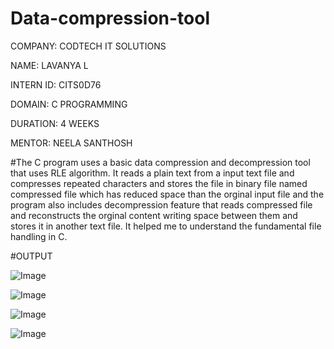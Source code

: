 # Data-compression-tool
COMPANY: CODTECH IT SOLUTIONS

NAME: LAVANYA L

INTERN ID: CITS0D76

DOMAIN: C PROGRAMMING

DURATION: 4 WEEKS

MENTOR: NEELA SANTHOSH

#The C program uses a basic data compression and decompression tool that uses RLE algorithm. It reads a plain text from a input text file and compresses repeated characters and stores the file in binary file named compressed file which has reduced space than the orginal input file and the program also includes decompression feature that reads compressed file and reconstructs the orginal content writing space between them and stores it in another text file. It helped me to understand the fundamental file handling in C.

#OUTPUT

![Image](https://github.com/user-attachments/assets/97741245-5b21-4a29-b555-cc4ebc4a5b7e)

![Image](https://github.com/user-attachments/assets/ba90210d-8280-4723-afee-ce6652d22ea1)

![Image](https://github.com/user-attachments/assets/8812021d-e42f-4da4-b704-f6ede20ac143)

![Image](https://github.com/user-attachments/assets/8d66d9f3-d5af-4958-94a0-9ba9be65830c)

